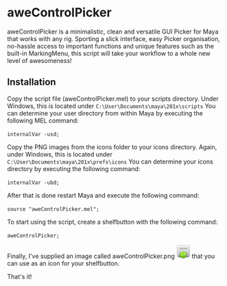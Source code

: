 # aweControlPicker
aweControlPicker is a minimalistic, clean and versatile GUI Picker for Maya that works with any rig. Sporting a slick interface, easy Picker organisation, no-hassle access to important functions and unique features such as the built-in MarkingMenu, this script will take your workflow to a whole new level of awesomeness!
## Installation

Copy the script file (aweControlPicker.mel) to your scripts directory.
Under Windows, this is located under `C:\User\Documents\maya\201x\scripts`
You can determine your user directory from within Maya by executing the following MEL command:

`internalVar -usd;`

Copy the PNG images from the icons folder to your icons directory.
Again, under Windows, this is located under `C:\User\Documents\maya\201x\prefs\icons`
You can determine your icons directory by executing the following command:

`internalVar -ubd;`

After that is done restart Maya and execute the following command:

`source "aweControlPicker.mel";`

To start using the script, create a shelfbutton with the following command:

`aweControlPicker;`

Finally, I've supplied an image called aweControlPicker.png ![icon](https://github.com/awesome-ad/aweControlPicker/blob/master/aweControlPicker.png) that you can use as an icon for your shelfbutton.

That's it!
